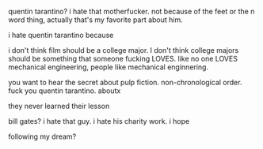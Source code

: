 quentin tarantino? i hate that motherfucker. not because of the feet or the n word thing, actually that's my favorite part about him. 

i hate quentin tarantino because  

i don't think film should be a college major. I don't think college majors should be something that someone fucking LOVES. like no one LOVES mechanical engineering, people like mechanical enginnering. 

you want to hear the secret about pulp fiction. non-chronological order. fuck you quentin tarantino. aboutx

they never learned their lesson

bill gates? i hate that guy. i hate his charity work. i hope 

following my dream? 
